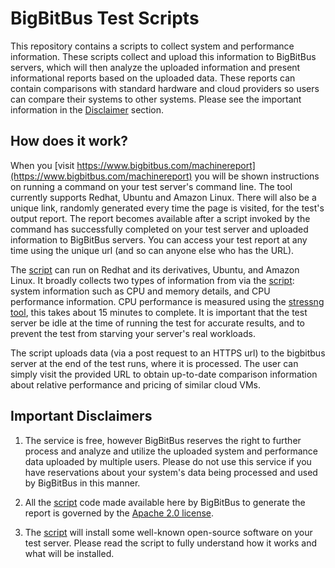 # BigBitBus Test Scripts

This repository contains a scripts to collect system and performance
information. These scripts collect and upload this information to BigBitBus
servers, which will then analyze the uploaded information and present
informational reports based on the uploaded data. These reports can contain
comparisons with standard hardware and cloud providers so users can compare
their systems to other systems. Please see the important information in the
[Disclaimer](#disclaimers) section.

## How does it work?

When you [visit https://www.bigbitbus.com/machinereport](https://www.bigbitbus.com/machinereport)
you will be shown instructions on running a command on your test server's
command line. The tool currently supports Redhat, Ubuntu and Amazon Linux. There
will also be a unique link, randomly generated every time the page is visited,
for the test's output report. The report becomes available after a script
invoked by the command has successfully completed on your test server and
uploaded information to BigBitBus servers. You can access your test report at
any time using the unique url (and so can anyone else who has the URL).

The [script](cpu/bigbitbus-cpu-check.sh) can run on Redhat and its derivatives,
Ubuntu, and Amazon Linux. It broadly collects two types of information from via
the [script](cpu/bigbitbus-cpu-check.sh): system information such as CPU and
memory details, and CPU performance information. CPU performance is measured
using the [stressng tool](https://kernel.ubuntu.com/~cking/stress-ng/), this
takes about 15 minutes to complete. It is important that the test server be idle
at the time of running the test for accurate results, and to prevent the test
from starving your server's real workloads.

The script uploads data (via a post request to an HTTPS url) to the bigbitbus
server at the end of the test runs, where it is processed. The user can simply
visit the provided URL to obtain up-to-date comparison information about
relative performance and pricing of similar cloud VMs.

## <a name="disclaimers"></a>  Important Disclaimers

1. The service is free, however BigBitBus reserves the right to further process
   and analyze and utilize the uploaded system and performance data uploaded by
   multiple users. Please do not use this service if you have reservations about
   your system's data being processed and used by BigBitBus in this manner.

2. All the [script](cpu/bigbitbus-cpu-check.sh) code made available here by
   BigBitBus to generate the report is governed  by the [Apache 2.0
   license](LICENSE.md).

3. The [script](cpu/bigbitbus-cpu-check.sh) will install some well-known
   open-source software on your test server. Please read the script to fully
   understand how it works and what will be installed.

